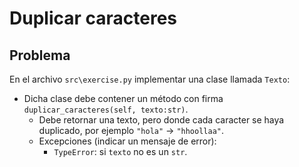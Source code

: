 Duplicar caracteres
================================================

Problema
--------

En el archivo `src\exercise.py` implementar una clase llamada `Texto`:

* Dicha clase debe contener un método con firma `duplicar_caracteres(self, texto:str)`.
    * Debe retornar una texto, pero donde cada caracter se haya duplicado, por ejemplo `"hola"` $\rightarrow$ `"hhoollaa"`.
    * Excepciones (indicar un mensaje de error):
        * `TypeError`: si `texto` no es un `str`.

